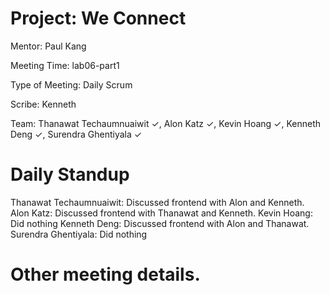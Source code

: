 # Project: We Connect
Mentor: Paul Kang

Meeting Time: lab06-part1

Type of Meeting: Daily Scrum

Scribe: Kenneth

Team: Thanawat Techaumnuaiwit ✓, Alon Katz ✓, Kevin Hoang ✓, Kenneth Deng ✓, Surendra Ghentiyala ✓

# Daily Standup
Thanawat Techaumnuaiwit: Discussed frontend with Alon and Kenneth.
Alon Katz: Discussed frontend with Thanawat and Kenneth.
Kevin Hoang: Did nothing
Kenneth Deng: Discussed frontend with Alon and Thanawat.
Surendra Ghentiyala: Did nothing

# Other meeting details.
